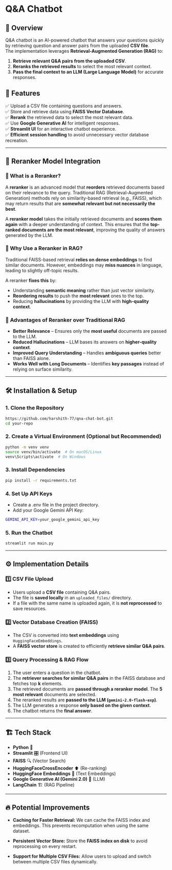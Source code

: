 # Q&A Chatbot

## 📌 Overview
Q&A chatbot is an AI-powered chatbot that answers your questions quickly by retrieving question and answer pairs from the uploaded **CSV file**.  
The implementation leverages **Retrieval-Augmented Generation (RAG)** to:
1. **Retrieve relevant Q&A pairs from the uploaded CSV**.
2. **Reranks the retrieved results** to select the most relevant context.
3. **Pass the final context to an LLM (Large Language Model)** for accurate responses.

## 🚀 Features
✅ Upload a CSV file containing questions and answers.  
✅ Store and retrieve data using **FAISS Vector Database**.  
✅ **Rerank** the retrieved data to select the most relevant data.  
✅ Use **Google Generative AI** for intelligent responses.  
✅ **Streamlit UI** for an interactive chatbot experience.  
✅ **Efficient session handling** to avoid unnecessary vector database recreation.

---

## 🚀 Reranker Model Integration

### **🔹 What is a Reranker?**
A **reranker** is an advanced model that **reorders** retrieved documents based on their relevance to the query. Traditional RAG (Retrieval-Augmented Generation) methods rely on similarity-based retrieval (e.g., FAISS), which may return results that are **somewhat relevant but not necessarily the best**.

A **reranker model** takes the initially retrieved documents and **scores them again** with a deeper understanding of context. This ensures that the **top-ranked documents are the most relevant**, improving the quality of answers generated by the LLM.

### **🔹 Why Use a Reranker in RAG?**
Traditional FAISS-based retrieval **relies on dense embeddings** to find similar documents. However, embeddings may **miss nuances** in language, leading to slightly off-topic results.

A reranker **fixes this** by:  
- Understanding **semantic meaning** rather than just vector similarity.  
- **Reordering results** to push the **most relevant** ones to the top.  
- Reducing **hallucinations** by providing the LLM with **high-quality context**.

### 🔹 **Advantages of Reranker over Traditional RAG**
- **Better Relevance** – Ensures only the **most useful** documents are passed to the LLM.  
- **Reduced Hallucinations** – LLM bases its answers on **higher-quality context**.  
- **Improved Query Understanding** – Handles **ambiguous queries** better than FAISS alone.  
- **Works Well with Long Documents** – Identifies **key passages** instead of relying on surface similarity.  

---

## 🛠️ Installation & Setup

### 1. **Clone the Repository**
```bash
https://github.com/harshith-77/qna-chat-bot.git
cd your-repo
```

### 2. **Create a Virtual Environment (Optional but Recommended)**
```bash
python -m venv venv
source venv/bin/activate  # On macOS/Linux
venv\Scripts\activate  # On Windows
```

### 3. **Install Dependencies**
```bash
pip install -r requirements.txt
```

### 4. **Set Up API Keys**
- Create a .env file in the project directory.
- Add your Google Gemini API Key:
```bash
GEMINI_API_KEY=your_google_gemini_api_key
```

### 5. **Run the Chatbot**
```bash
streamlit run main.py
```

---

## ⚙️ Implementation Details

### **1️⃣ CSV File Upload**
- Users upload a **CSV file** containing Q&A pairs.
- The file is **saved locally** in an `uploaded_files/` directory.
- If a file with the same name is uploaded again, it is **not reprocessed** to save resources.

### **2️⃣ Vector Database Creation (FAISS)**
- The CSV is converted into **text embeddings** using `HuggingFaceEmbeddings`.
- A **FAISS vector store** is created to efficiently **retrieve similar Q&A pairs**.

### **3️⃣ Query Processing & RAG Flow**
1. The user enters a question in the chatbot.
2. The **retriever searches for similar Q&A pairs** in the FAISS database and fetches top **k** elements.
3. The retrieved documents are **passed through a reranker model**. The **5 most relevant** documents are selected.
4. The reranked results are **passed to the LLM (`gemini-2.0-flash-exp`)**.
5. The LLM generates a response **only based on the given context**.
6. The chatbot returns the **final answer**.


---

## 🏗️ Tech Stack
- **Python** 🐍  
- **Streamlit** 🎛️ (Frontend UI)  
- **FAISS** 🔍 (Vector Search)  
- **HuggingFaceCrossEncoder** ⬆️ (Re-ranking)
- **HuggingFace Embeddings** 🧠 (Text Embeddings)  
- **Google Generative AI (Gemini 2.0)** 🤖 (LLM)  
- **LangChain** 🏗️ (RAG Pipeline)

---

## 🔥 Potential Improvements

- **Caching for Faster Retrieval:** We can cache the FAISS index and embeddings. This prevents recomputation when using the same dataset.

- **Persistent Vector Store:** Store the **FAISS index on disk** to avoid reprocessing on every restart. 

- **Support for Multiple CSV Files:** Allow users to upload and switch between multiple CSV files dynamically.
